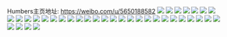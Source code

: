 Humbers主页地址: https://weibo.com/u/5650188582 
![](https://wx4.sinaimg.cn/mw2000/006anC9Uly1h9etccyopej30u01407gx.jpg) 
![](https://wx4.sinaimg.cn/mw2000/006anC9Uly1h9etcdbgw8j30u013z7d8.jpg) 
![](https://wx4.sinaimg.cn/mw2000/006anC9Uly1h9etcdppq9j30u0140dmo.jpg) 
![](https://wx4.sinaimg.cn/mw2000/006anC9Uly1h9etcdykq6j30yo0u0dk6.jpg) 
![](https://wx4.sinaimg.cn/mw2000/006anC9Uly1h9etcejad3j30u0140wot.jpg) 
![](https://wx4.sinaimg.cn/mw2000/006anC9Uly1h9etcchtprj30u0140q9k.jpg) 
![](https://wx4.sinaimg.cn/mw2000/006anC9Uly1h9etcev60kj30u011178w.jpg) 
![](https://wx4.sinaimg.cn/mw2000/006anC9Uly1h7ee6qsdlfj30ll0kt3zy.jpg) 
![](https://wx4.sinaimg.cn/mw2000/006anC9Uly1h6jxmkoq5zj30u01400vx.jpg) 
![](https://wx4.sinaimg.cn/mw2000/006anC9Uly1h6jxml1cbjj30u01407cy.jpg) 
![](https://wx4.sinaimg.cn/mw2000/006anC9Uly1h6592r4exjj30u01400vc.jpg) 
![](https://wx4.sinaimg.cn/mw2000/006anC9Uly1h6592rhwyxj30u00x0djt.jpg) 
![](https://wx4.sinaimg.cn/mw2000/006anC9Uly1h6592qr2buj30u00ze0v3.jpg) 
![](https://wx4.sinaimg.cn/mw2000/006anC9Uly1h6592s1xeyj30u00xf470.jpg) 
![](https://wx4.sinaimg.cn/mw2000/006anC9Uly1h6592swb79j30mz0rlqa4.jpg) 
![](https://wx4.sinaimg.cn/mw2000/006anC9Uly1h6592t73ppj30u00xatav.jpg) 
![](https://wx4.sinaimg.cn/mw2000/006anC9Uly1h6593d2ua2j30u00yg42g.jpg) 
![](https://wx4.sinaimg.cn/mw2000/006anC9Uly1h6593dc01aj30u00u040p.jpg) 
![](https://wx4.sinaimg.cn/mw2000/006anC9Uly1h65965hbhaj30u00u0mz3.jpg) 
![](https://wx4.sinaimg.cn/mw2000/006anC9Uly1h64t4lsgs3j30kg0ko781.jpg) 
![](https://wx4.sinaimg.cn/mw2000/006anC9Uly1h64t574uchj30sg0sgwh9.jpg) 
![](https://wx4.sinaimg.cn/mw2000/006anC9Uly1h5o3owslbxj31b50u0119.jpg) 
![](https://wx4.sinaimg.cn/mw2000/006anC9Uly1h5o3h6jk9mj31ad0p2tfd.jpg) 
![](https://wx4.sinaimg.cn/mw2000/006anC9Uly1h5o3mdz5luj30u00vbwja.jpg) 
![](https://wx4.sinaimg.cn/mw2000/006anC9Uly1h5o3lqvwggj30ty0v2tfr.jpg) 
![](https://wx4.sinaimg.cn/mw2000/006anC9Uly1h58zof9ht8j30u014045d.jpg) 
![](https://wx4.sinaimg.cn/mw2000/006anC9Uly1h58zofl21ij30u00xwq8i.jpg) 
![](https://wx4.sinaimg.cn/mw2000/006anC9Uly1h58zofxgpdj30u00x8dl6.jpg) 
![](https://wx4.sinaimg.cn/mw2000/006anC9Uly1h58zogcft4j30u00zqtga.jpg) 
![](https://wx4.sinaimg.cn/mw2000/006anC9Uly1h5904kucqyj30u0140dox.jpg) 
![](https://wx4.sinaimg.cn/mw2000/006anC9Uly1h5904o54hfj30u014047l.jpg) 
![](https://wx4.sinaimg.cn/mw2000/006anC9Uly1h594at76qij30u0140wnv.jpg) 
![](https://wx4.sinaimg.cn/mw2000/006anC9Uly1h4vypfbihfj30u01407eq.jpg) 
![](https://wx4.sinaimg.cn/mw2000/006anC9Uly1h4vypg74xdj30u0140n4q.jpg) 
![](https://wx4.sinaimg.cn/mw2000/006anC9Uly1h4vypgg9rsj30u014044d.jpg) 
![](https://wx4.sinaimg.cn/mw2000/006anC9Uly1h4upqezrxyj30n00ch3zg.jpg) 

